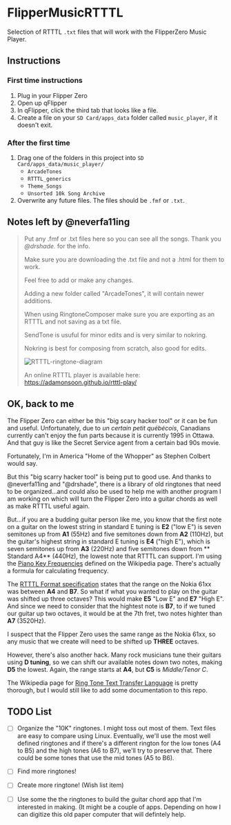 # FlipperMusicRTTTL

Selection of RTTTL `.txt` files that will work with the FIipperZero Music Player. 

## Instructions

### First time instructions

1. Plug in your Flipper Zero
2. Open up qFlipper
3. In qFlipper, click the third tab that looks like a file.
4. Create a file on your `SD Card/apps_data` folder called `music_player`, if it doesn't exit.

### After the first time

1. Drag one of the folders in this project into `SD Card/apps_data/music_player/`
    - `ArcadeTones`
    - `RTTTL_generics`
    - `Theme_Songs`
    - `Unsorted 10k Song Archive`
2. Overwrite any future files. The files should be `.fmf` or `.txt`.

## Notes left by @neverfa11ing 

> Put any .fmf or .txt files here so you can see all the songs.
> Thank you *@drshade.* for the info.
> 
> Make sure you are downloading the .txt file and not a .html for them to work.
> 
> Feel free to add or make any changes.
> 
> Adding a new folder called "ArcadeTones", it will contain newer additions.
> 
> When using RingtoneComposer make sure you are exporting as an RTTTL and not saving as a txt file.
> 
> SendTone is usuful for minor edits and is very similar to nokring.
> 
> Nokring is best for composing from scratch, also good for edits.
> 
> ![RTTTL-ringtone-diagram](https://user-images.githubusercontent.com/6899421/171048290-1e95c9ba-5c26-4e6b-a969-ecd6003c6423.gif)
> 
> An online RTTTL player is available here: https://adamonsoon.github.io/rtttl-play/

## OK, back to me

The Flipper Zero can either be this "big scary hacker tool" or it can be fun and useful.  Unfortunately, due to *un certain petit québécois*, Canadians currently can't enjoy the fun parts because it is currently 1995 in Ottawa. And that guy is like the Secret Service agent from a certain bad 90s movie.

Fortunately, I'm in America "Home of the Whopper" as Stephen Colbert would say.

But this "big scarry hacker tool" is being put to good use. And thanks to @neverfa11ing and "@drshade", there is a library of old ringtones that need to be organized...and could also be used to help me with another program I am working on which will turn the Flipper Zero into a guitar chords as well as make RTTTL useful again.

But...if you are a budding guitar person like me, you know that the first note on a guitar on the lowest string in standard E tuning is **E2** ("low E") is seven semitones up from **A1** (55Hz) and five semitones down from **A2** (110Hz), but the guitar's highest string in standard E tuning is **E4** ("high E"), which is seven semitones up from **A3** (220Hz) and five semitones down from ** Standard A4** (440Hz), the lowest note that RTTTL can support. I'm using the [Piano Key Frequencies](https://en.wikipedia.org/wiki/Piano_key_frequencies) defined on the Wikipedia page. There's actually a formula for calculating frequency.

The [RTTTL Format specification](http://merwin.bespin.org/t4a/specs/nokia_rtttl.txt) states that the range on the Nokia 61xx was between **A4** and **B7**.  So what if what you wanted to play on the guitar was shifted up three octaves? This would make **E5** "Low E" and **E7** "High E". And since we need to consider that the hightest note is **B7**, to if we tuned our guitar up two octaves, it would be at the 7th fret, two notes highter than **A7** (3520Hz).

I suspect that the Flipper Zero uses the same range as the Nokia 61xx, so any music that we create will need to be shifted up **THREE** octaves.

However, there's also another hack.  Many rock musicians tune their guitars using **D tuning**, so we can shift our available notes down two notes, making **D5** the lowest. Again, the range starts at **A4**, but **C5** is *Middle/Tenor C*.

The Wikipedia page for [Ring Tone Text Transfer Language](https://simple.wikipedia.org/wiki/Ring_Tone_Text_Transfer_Language) is pretty thorough, but I would still like to add some documentation to this repo.

## TODO List

- [ ] Organize the "10K" ringtones. I might toss out most of them. Text files are easy to compare using Linux. Eventually, we'll use the most well defined ringtones and if there's a different rington for the low tones (A4 to B5) and the high tones (A6 to B7), we'll try to preserve that. There could be some tones that use the mid tones (A5 to B6).
- [ ] Find more ringtones!
- [ ] Create more ringtone! (Wish list item)
- [ ] Use some the the ringtones to build the guitar chord app that I'm interested in making. (It might be a couple of apps. Depending on how I can digitize this old paper computer that will defintely help.

